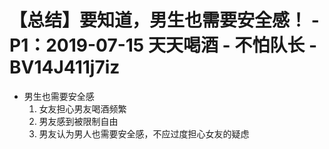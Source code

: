 # 【总结】要知道，男生也需要安全感！ - P1：2019-07-15 天天喝酒 - 不怕队长 - BV14J411j7iz

-   男生也需要安全感
    1.  女友担心男友喝酒频繁
    2.  男友感到被限制自由
    3.  男友认为男人也需要安全感，不应过度担心女友的疑虑